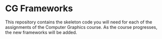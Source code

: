 # CG Frameworks

This repository contains the skeleton code you will need for each of the assignments of the Computer Graphics course. As the course progresses, the new frameworks will be added.
